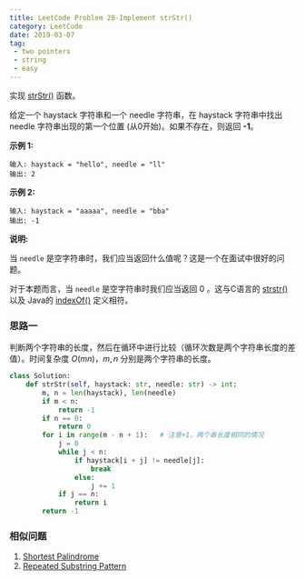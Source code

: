```yaml
---
title: LeetCode Problem 28-Implement strStr()
category: LeetCode
date: 2019-03-07
tag:
 - two pointers
 - string
 - easy
---
```


实现 [strStr()](https://baike.baidu.com/item/strstr/811469) 函数。

给定一个 haystack 字符串和一个 needle 字符串，在 haystack 字符串中找出 needle 字符串出现的第一个位置 (从0开始)。如果不存在，则返回  **-1**。

**示例 1:**

```
输入: haystack = "hello", needle = "ll"
输出: 2
```

**示例 2:**

```
输入: haystack = "aaaaa", needle = "bba"
输出: -1
```

**说明:**

当 `needle` 是空字符串时，我们应当返回什么值呢？这是一个在面试中很好的问题。

对于本题而言，当 `needle` 是空字符串时我们应当返回 0 。这与C语言的 [strstr()](https://baike.baidu.com/item/strstr/811469) 以及 Java的 [indexOf()](https://docs.oracle.com/javase/7/docs/api/java/lang/String.html#indexOf(java.lang.String)) 定义相符。

<!-- more -->

### 思路一

判断两个字符串的长度，然后在循环中进行比较（循环次数是两个字符串长度的差值）。时间复杂度 $O(mn)$，$m,n$ 分别是两个字符串的长度。

```python
class Solution:
    def strStr(self, haystack: str, needle: str) -> int:
        m, n = len(haystack), len(needle)
        if m < n:
            return -1
        if n == 0:
            return 0
        for i in range(m - n + 1):   # 注意+1，两个串长度相同的情况
            j = 0
            while j < n:
                if haystack[i + j] != needle[j]:
                    break
                else:
                    j += 1
            if j == n:
                return i
        return -1
```

### 相似问题

1. [Shortest Palindrome](https://leetcode.com/problems/shortest-palindrome/)
2. [Repeated Substring Pattern](https://leetcode.com/problems/repeated-substring-pattern/)

